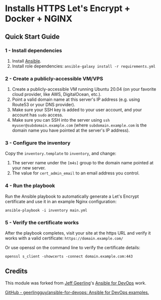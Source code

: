 # Installs HTTPS Let's Encrypt + Docker + NGINX

## Quick Start Guide

### 1 - Install dependencies

  1. Install [Ansible](https://docs.ansible.com/ansible/latest/installation_guide/intro_installation.html).
  2. Install role dependencies: `ansible-galaxy install -r requirements.yml`

### 2 - Create a publicly-accessible VM/VPS

  1. Create a publicly-accessible VM running Ubuntu 20.04 (on your favorite cloud provider, like AWS, DigitalOcean, etc.).
  2. Point a valid domain name at this server's IP address (e.g. using Route53 or your DNS provider).
  3. Make sure your SSH key is added to your user account, and your account has `sudo` access.
  4. Make sure you can SSH into the server using `ssh myuser@subdomain.example.com` (where `subdomain.example.com` is the domain name you have pointed at the server's IP address).

### 3 - Configure the inventory

Copy the `inventory.template` to `inventory`, and change:

  1. The server name under the `[m4s]` group to the domain name pointed at your new server.
  2. The value for `cert_admin_email` to an email address you control.

### 4 - Run the playbook

Run the Ansible playbook to automatically generate a Let's Encrypt certificate and use it in an example Nginx configuration:

    ansible-playbook -i inventory main.yml

### 5 - Verify the certificate works

After the playbook completes, visit your site at the https URL and verify it works with a valid certificate: `https://domain.example.com/`

Or use openssl on the command line to verify the certificate details:

    openssl s_client -showcerts -connect domain.example.com:443


## Credits

This module was forked from [Jeff Geerling](https://www.jeffgeerling.com/)'s [Ansible for DevOps](https://www.ansiblefordevops.com/) work.

[GitHub - geerlingguy/ansible-for-devops: Ansible for DevOps examples.](https://github.com/geerlingguy/ansible-for-devops)
